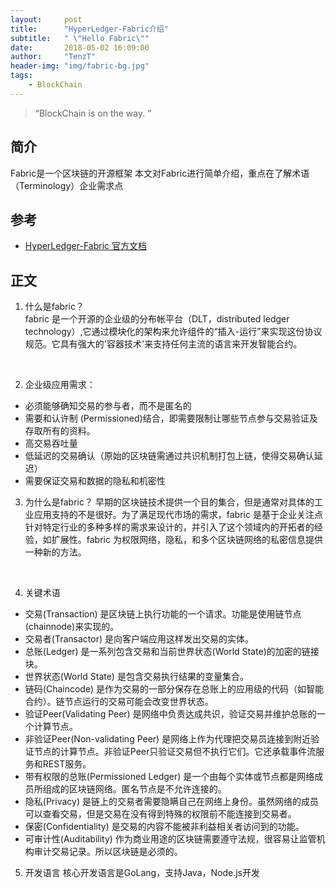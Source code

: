 ```yaml
---
layout:     post
title:      "HyperLedger-Fabric介绍"
subtitle:   " \"Hello Fabric\""
date:       2018-05-02 16:09:00
author:     "TenzT"
header-img: "img/fabric-bg.jpg"
tags:
    - BlockChain
---
```


> “BlockChain is on the way. ”
## 简介
Fabric是一个区块链的开源框架
本文对Fabric进行简单介绍，重点在了解术语（Terminology）企业需求点

## 参考
- [HyperLedger-Fabric 官方文档](http://hyperledger-fabric.readthedocs.io/en/latest/index.html)
## 正文
1. 什么是fabric？  
fabric 是一个开源的企业级的分布帐平台（DLT，distributed ledger technology）,它通过模块化的架构来允许组件的“插入-运行”来实现这份协议规范。它具有强大的'容器技术'来支持任何主流的语言来开发智能合约。
<br>

2. 企业级应用需求：
- 必须能够确知交易的参与者，而不是匿名的
- 需要和认许制 (Permissioned)结合，即需要限制让哪些节点参与交易验证及存取所有的资料。
- 高交易吞吐量
- 低延迟的交易确认（原始的区块链需通过共识机制打包上链，使得交易确认延迟）
- 需要保证交易和数据的隐私和机密性

3. 为什么是fabric？
早期的区块链技术提供一个目的集合，但是通常对具体的工业应用支持的不是很好。为了满足现代市场的需求，fabric 是基于企业关注点针对特定行业的多种多样的需求来设计的，并引入了这个领域内的开拓者的经验，如扩展性。fabric 为权限网络，隐私，和多个区块链网络的私密信息提供一种新的方法。
<br>


4. 关键术语
- 交易(Transaction) 是区块链上执行功能的一个请求。功能是使用链节点(chainnode)来实现的。
- 交易者(Transactor) 是向客户端应用这样发出交易的实体。
- 总账(Ledger) 是一系列包含交易和当前世界状态(World State)的加密的链接块。
- 世界状态(World State) 是包含交易执行结果的变量集合。
- 链码(Chaincode) 是作为交易的一部分保存在总账上的应用级的代码（如智能合约）。链节点运行的交易可能会改变世界状态。
- 验证Peer(Validating Peer) 是网络中负责达成共识，验证交易并维护总账的一个计算节点。
- 非验证Peer(Non-validating Peer) 是网络上作为代理把交易员连接到附近验证节点的计算节点。非验证Peer只验证交易但不执行它们。它还承载事件流服务和REST服务。
- 带有权限的总账(Permissioned Ledger) 是一个由每个实体或节点都是网络成员所组成的区块链网络。匿名节点是不允许连接的。
- 隐私(Privacy) 是链上的交易者需要隐瞒自己在网络上身份。虽然网络的成员可以查看交易，但是交易在没有得到特殊的权限前不能连接到交易者。
- 保密(Confidentiality) 是交易的内容不能被非利益相关者访问到的功能。
- 可审计性(Auditability) 作为商业用途的区块链需要遵守法规，很容易让监管机构审计交易记录。所以区块链是必须的。

5. 开发语言
核心开发语言是GoLang，支持Java，Node.js开发
